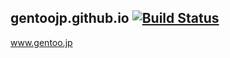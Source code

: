 ## gentoojp.github.io [![Build Status](https://travis-ci.org/gentoojp/gentoojp.github.io.png?branch=source)](https://travis-ci.org/gentoojp/gentoojp.github.io)

www.gentoo.jp

